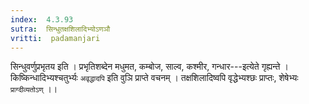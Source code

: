 ```yaml
---
index:  4.3.93
sutra:  सिन्धुतक्षशिलादिभ्योऽणञौ
vritti:  padamanjari
---
```


सिन्धुवर्णुप्रभृतय इति । प्रभृतिशब्देन मधुमत, कम्बोज, साल्व, कश्मीर, गन्धार---इत्येते गृह्यन्ते । किष्किन्धादिभ्यश्चतुर्भ्यः `अवृद्धादपि` इति वुञि प्राप्ते वचनम् । तक्षशिलादिष्वपि वृद्धेभ्यश्छः प्राप्तः, शेषेभ्यः `प्राग्दीव्यतोऽण्` ।।
